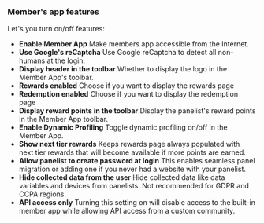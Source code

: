 ### Member's app features

Let's you turn on/off features:

- **Enable Member App** Make members app accessible from the Internet.
- **Use Google's reCaptcha** Use Google reCaptcha to detect all non-humans at the login.
- **Display header in the toolbar** Whether to display the logo in the Member App's toolbar.
- **Rewards enabled** Choose if you want to display the rewards page
- **Redemption enabled** Choose if you want to display the redemption page
- **Display reward points in the toolbar** Display the panelist's reward points in the Member App toolbar.
- **Enable Dynamic Profiling** Toggle dynamic profiling on/off in the Member App.
- **Show next tier rewards** Keeps rewards page always populated with next tier rewards that will become available if more points are earned.
- **Allow panelist to create password at login** This enables seamless panel migration or adding one if you never had a website with your panelist.
- **Hide collected data from the user** Hide collected data like data variables and devices from panelists. Not recommended for GDPR and CCPA regions.
- **API access only** Turning this setting on will disable access to the built-in member app while allowing API access from a custom community.

